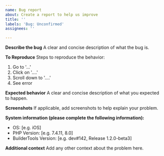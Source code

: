 ```yaml
---
name: Bug report
about: Create a report to help us improve
title: ''
labels: 'Bug: Unconfirmed'
assignees: ''

---
```


**Describe the bug**
A clear and concise description of what the bug is.

**To Reproduce**
Steps to reproduce the behavior:
1. Go to '...'
2. Click on '....'
3. Scroll down to '....'
4. See error

**Expected behavior**
A clear and concise description of what you expected to happen.

**Screenshots**
If applicable, add screenshots to help explain your problem.

**System information (please complete the following information):**
 - OS: [e.g. iOS]
 - PHP Version: [e.g. 7.4.11, 8.0]
 - BuilderTools Version: [e.g. dev#142, Release 1.2.0-beta3]

**Additional context**
Add any other context about the problem here.
